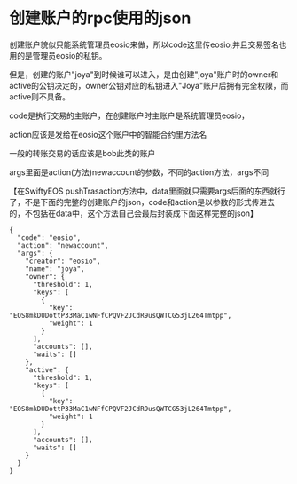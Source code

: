 # 创建账户的rpc使用的json

创建账户貌似只能系统管理员eosio来做，所以code这里传eosio,并且交易签名也用的是管理员eosio的私钥。

但是，创建的账户"joya"到时候谁可以进入，是由创建"joya"账户时的owner和active的公钥决定的，owner公钥对应的私钥进入"Joya"账户后拥有完全权限，而active则不具备。

code是执行交易的主账户，在创建账户时主账户是系统管理员eosio，

action应该是发给在eosio这个账户中的智能合约里方法名

 一般的转账交易的话应该是bob此类的账户

args里面是action(方法)newaccount的参数，不同的action方法，args不同

 【在SwiftyEOS pushTrasaction方法中，data里面就只需要args后面的东西就行了，不是下面的完整的创建账户的json，code和action是以参数的形式传进去的，不包括在data中，这个方法自己会最后封装成下面这样完整的json】

```
{
  "code": "eosio",
  "action": "newaccount",
  "args": {
    "creator": "eosio",
    "name": "joya",
    "owner": {
      "threshold": 1,
      "keys": [
        {
          "key": "EOS8mkDUDottP33MaC1wNFfCPQVF2JCdR9usQWTCG53jL264Tmtpp",
          "weight": 1
        }
      ],
      "accounts": [],
      "waits": []
    },
    "active": {
      "threshold": 1,
      "keys": [
        {
          "key": "EOS8mkDUDottP33MaC1wNFfCPQVF2JCdR9usQWTCG53jL264Tmtpp",
          "weight": 1
        }
      ],
      "accounts": [],
      "waits": []
    }
  }
}
```

